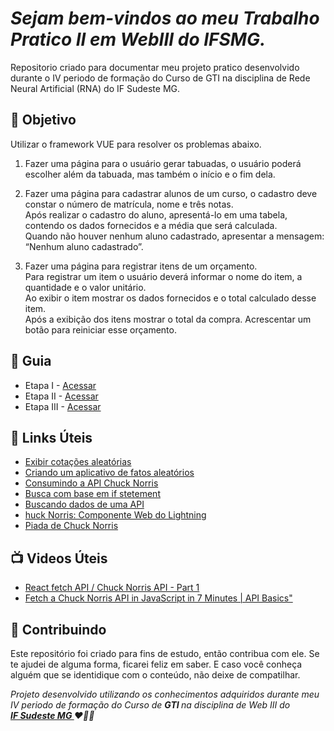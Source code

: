 <em><h1> Sejam bem-vindos ao meu Trabalho Pratico II em WebIII do IFSMG. </h1></em> 
<p>
  Repositorio criado para documentar meu projeto pratico desenvolvido durante o IV periodo de formação do Curso de GTI na disciplina de Rede Neural Artificial (RNA) do IF Sudeste MG.
</p>


<h2> 🎯 Objetivo </h2>
Utilizar o framework VUE para resolver os problemas abaixo.

1. Fazer uma página para o usuário gerar tabuadas, o usuário poderá escolher além da tabuada, mas também o início e o fim dela.
2. Fazer uma página para cadastrar alunos de um curso, o cadastro deve constar o número de matrícula, nome e três notas. <br>
Após realizar o cadastro do aluno, apresentá-lo em uma tabela, contendo os dados fornecidos e a média que será calculada. <br>
Quando não houver nenhum aluno cadastrado, apresentar a mensagem: “Nenhum aluno cadastrado”.

3. Fazer uma página para registrar itens de um orçamento. <br>
Para registrar um item o usuário deverá informar o nome do item, a quantidade e o valor unitário.<br>
Ao exibir o item mostrar os dados fornecidos e o total calculado desse item.<br>
Após a exibição dos itens mostrar o total da compra. Acrescentar um botão para reiniciar esse orçamento.



<h2 dir="auto"> 🚦 Guia </h2>
<ul dir="auto">
<li> Etapa I - <a href=" https:// "> Acessar </a></li>
<li> Etapa II - <a href=" https:// "> Acessar </a></li>
<li> Etapa III - <a href=" https:// "> Acessar </a></li>
</ul>



<h2 dir="auto"> 🔗 Links Úteis </h2>
<ul dir="auto">
  <li><a href="https://blog.kritikapattalam.com/random-quotes-from-chuck-norris-api"> Exibir cotações aleatórias </a></li>
  <li><a href="https://medium.com/swlh/creating-a-chuck-norris-random-facts-application-in-html5-101ba2a7f628"> Criando um aplicativo de fatos aleatórios </a></li>
  <li><a href="https://th3n3rd.medium.com/consuming-chuck-norris-api-from-reactjs-f6b395c80a8f"> Consumindo a API Chuck Norris </a></li>
  <li><a href="https://stackoverflow.com/questions/59898649/fetch-based-on-if-stetement"> Busca com base em if stetement</a></li>
  <li><a href="https://stackoverflow.com/questions/66709493/fetching-data-from-an-api-console-repeats"> Buscando dados de uma API </a></li>
  <li><a href="https://github.com/TheVishnuKumar/chuck-norris-in-salesforce"> huck Norris: Componente Web do Lightning </a></li>
  <li><a href="https://github.com/mrjatinchauhan/chuck-norris-jokes"> Piada de Chuck Norris </a></li>
</ul>

<h2 dir="auto"> 📺 Videos Úteis </h2>
<ul dir="auto">
<li><a href="https://www.youtube.com/watch?v=qkOjT8D_Y5Q"> React fetch API / Chuck Norris API - Part 1 </a></li>
<li><a href="https://www.youtube.com/watch?v=OinmKcdJaWo&t=25s"> Fetch a Chuck Norris API in JavaScript in 7 Minutes | API Basics" </a></li>

</ul>


<h2 dir="auto"> 🤝 Contribuindo </h2>

<p dir="auto">Este repositório foi criado para fins de estudo, então contribua com ele. Se te ajudei de alguma forma, ficarei feliz em
saber. E caso você conheça alguém que se identidique com o conteúdo, não deixe de compatilhar.</p>


<p dir="auto"> 
 <em>
  Projeto desenvolvido utilizando os conhecimentos adquiridos durante meu IV periodo de formação do Curso de <strong> GTI </strong>
  na disciplina de Web III do <br>
  <a href="https://www.ifsudestemg.edu.br/muriae"> <strong> IF Sudeste MG </strong></a> ❤️💚💚
 </em> 
</p>
